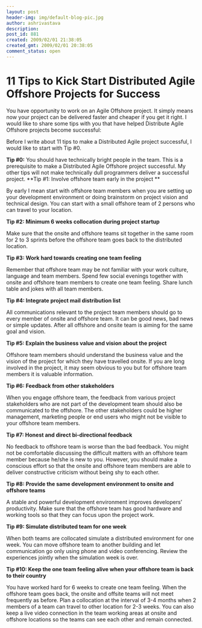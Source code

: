 ```yaml
---
layout: post
header-img: img/default-blog-pic.jpg
author: ashrivastava
description: 
post_id: 881
created: 2009/02/01 21:38:05
created_gmt: 2009/02/01 20:38:05
comment_status: open
---
```


# 11 Tips to Kick Start Distributed Agile Offshore Projects for Success

You have opportunity to work on an Agile Offshore project. It simply means now your project can be delivered faster and cheaper if you get it right. I would like to share some tips with you that have helped Distribute Agile Offshore projects become successful:

Before I write about 11 tips to make a Distributed Agile project successful, I would like to start with Tip #0.

**Tip #0:** You should have technically bright people in the team. This is a prerequisite to make a Distributed Agile Offshore project successful. My other tips will not make technically dull programmers deliver a successful project.  **Tip #1: Involve offshore team early in the project **

By early I mean start with offshore team members when you are setting up your development environment or doing brainstorm on project vision and technical design. You can start with a small offshore team of 2 persons who can travel to your location.

**Tip #2: Minimum 6 weeks collocation during project startup**

Make sure that the onsite and offshore teams sit together in the same room for 2 to 3 sprints before the offshore team goes back to the distributed location.

**Tip #3: Work hard towards creating one team feeling**

Remember that offshore team may be not familiar with your work culture, language and team members. Spend few social evenings together with onsite and offshore team members to create one team feeling. Share lunch table and jokes with all team members.

**Tip #4: Integrate project mail distribution list**

All communications relevant to the project team members should go to every member of onsite and offshore team. It can be good news, bad news or simple updates. After all offshore and onsite team is aiming for the same goal and vision.

**Tip #5: Explain the business value and vision about the project**

Offshore team members should understand the business value and the vision of the project for which they have travelled onsite. If you are long involved in the project, it may seem obvious to you but for offshore team members it is valuable information.

**Tip #6: Feedback from other stakeholders**

When you engage offshore team, the feedback from various project stakeholders who are not part of the development team should also be communicated to the offshore. The other stakeholders could be higher management, marketing people or end users who might not be visible to your offshore team members.

**Tip #7: Honest and direct bi-directional feedback**

No feedback to offshore team is worse than the bad feedback. You might not be comfortable discussing the difficult matters with an offshore team member because he/she is new to you. However, you should make a conscious effort so that the onsite and offshore team members are able to deliver constructive criticism without being shy to each other.

**Tip #8: Provide the same development environment to onsite and offshore teams**

A stable and powerful development environment improves developers’ productivity. Make sure that the offshore team has good hardware and working tools so that they can focus upon the project work.

**Tip #9: Simulate distributed team for one week**

When both teams are collocated simulate a distributed environment for one week. You can move offshore team to another building and let communication go only using phone and video conferencing. Review the experiences jointly when the simulation week is over.

**Tip #10: Keep the one team feeling alive when your offshore team is back to their country**

You have worked hard for 6 weeks to create one team feeling. When the offshore team goes back, the onsite and offsite teams will not meet frequently as before. Plan a collocation at the interval of 3-4 months when 2 members of a team can travel to other location for 2-3 weeks. You can also keep a live video connection in the team working areas at onsite and offshore locations so the teams can see each other and remain connected.